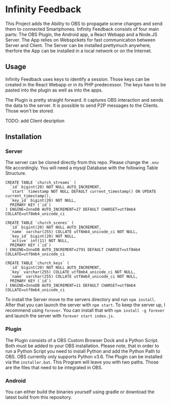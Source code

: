 # Infinity Feedback

This Project adds the Ability to OBS to propagate scene changes and send them to connected Smartphones. Infinity Feedback consists of four main parts: The OBS Plugin, the Android app, a React Webapp and a Node.JS Server. The App relies on Webspckets for fast communication between Server and Client. The Server can be installed prettymuch anywhere, therfore the App can be installed in a local network or on the Internet.

## Usage
Infinity Feedback uses keys to identify a session. Those keys can be created in the React Webapp or in its PHP predecessor. The keys have to be pasted into the plugin as well as into the apps.

The Plugin is pretty straight forward. It captures OBS interaction and sends the data to the server. It is possible to send P2P messages to the Clients. Those won't be stored.

TODO: add Client desription

## Installation
### Server
The server can be cloned directly from this repo. Please change the `.env` file accordingly. 
You will need a mysql Database with the following Table Structure.

```
CREATE TABLE `church_streams` (
  `id` bigint(20) NOT NULL AUTO_INCREMENT,
  `start` timestamp NOT NULL DEFAULT current_timestamp() ON UPDATE current_timestamp(),
  `key_id` bigint(20) NOT NULL,
  PRIMARY KEY (`id`)
) ENGINE=InnoDB AUTO_INCREMENT=27 DEFAULT CHARSET=utf8mb4 COLLATE=utf8mb4_unicode_ci

CREATE TABLE `church_scenes` (
  `id` bigint(20) NOT NULL AUTO_INCREMENT,
  `name` varchar(255) COLLATE utf8mb4_unicode_ci NOT NULL,
  `key_id` bigint(20) NOT NULL,
  `active` int(11) NOT NULL,
  PRIMARY KEY (`id`)
) ENGINE=InnoDB AUTO_INCREMENT=2791 DEFAULT CHARSET=utf8mb4 COLLATE=utf8mb4_unicode_ci

CREATE TABLE `church_keys` (
  `id` bigint(20) NOT NULL AUTO_INCREMENT,
  `key` varchar(255) COLLATE utf8mb4_unicode_ci NOT NULL,
  `name` varchar(255) COLLATE utf8mb4_unicode_ci NOT NULL,
  PRIMARY KEY (`id`)
) ENGINE=InnoDB AUTO_INCREMENT=11 DEFAULT CHARSET=utf8mb4 COLLATE=utf8mb4_unicode_ci

```

To install the Server move to the servers directory and run `npm install`. After that you can launch the server with `npm start`. To keep the server up, I recommend using `forever`. You can install that with `npm install -g forever` and launch the server with `forever start index.js`.  


### Plugin
The Plugin consists of a OBS Custom Browser Dock and a Python Script. Both must be added to your OBS installation. Please note, that in order to run a Python Script you need to install Python and add the Python Path to OBS. OBS currently only supports Python v3.6. The Plugin can be installed via the `installer.bat`. This Program will leave you with two paths. Those are the files that need to be integrated in OBS.

### Android
You can either build the binaries yourself using gradle or download the latest build from this repository.
